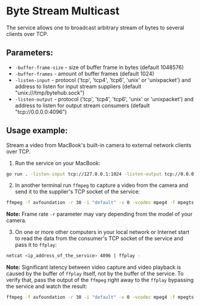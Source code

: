 Byte Stream Multicast
========

The service allows one to broadcast arbitrary stream of bytes to several clients over TCP.

Parameters:
--------

* `-buffer-frame-size` - size of buffer frame in bytes (default 1048576)
* `-buffer-frames` - amount of buffer frames (default 1024)
* `-listen-input` - protocol ('tcp', 'tcp4', 'tcp6', 'unix' or 'unixpacket') and address to listen for input stream suppliers (default "unix:///tmp/bytehub.sock")
* `-listen-output` - protocol ('tcp', 'tcp4', 'tcp6', 'unix' or 'unixpacket') and address to listen for output stream consumers (default "tcp://0.0.0.0:4096")

Usage example:
--------

Stream a video from MacBook's built-in camera to external network clients over TCP.

1. Run the service on your MacBook:

```bash
go run . -listen-input tcp://127.0.0.1:1024 -listen-output tcp://0.0.0.0:4096
```

2. In another terminal run `ffmpeg` to capture a video from the camera and send it to the supplier's TCP socket of the service:

```bash
ffmpeg -f avfoundation -r 30 -i "default" -v 0 -vcodec mpeg4 -f mpegts - | netcat 127.0.0.1 1024
```

**Note:** Frame rate `-r` parameter may vary depending from the model of your camera.

3. On one or more other computers in your local network or Internet start to read the data from the consumer's TCP socket of the service and pass it to `ffplay`:

```bash
netcat <ip_address_of_the_service> 4096 | ffplay -
```

**Note:** Significant latency between video capture and video playback is caused by the buffer of `ffplay` itself, not by the buffer of the service. To verify that, pass the output of the `ffmpeg` right away to the `ffplay` bypassing the service and watch the result:

```bash
ffmpeg -f avfoundation -r 30 -i "default" -v 0 -vcodec mpeg4 -f mpegts - | ffplay -
```
